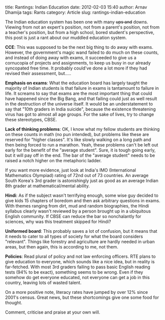 title: Rantings: Indian Education
date: 2012-02-03 15:40
author: Arnav Dhamija
tags: Rants
category: Article
slug: rantings-indian-education

The Indian education system has been one with many <strike>ups and</strike>
downs. Viewing from not an expert's position, not from a parent's position,
not from a teacher's position, but from a high school, bored student's
perspective, this post is just a rant about our muddled education system.

**CCE**: This was supposed to be the next big thing to do away with exams.
However, the government's magic wand failed to do much on these counts, and
instead of doing away with exams, it succeeded to give us a cornucopia of
projects and assignments, to keep us busy in our already syncopated free time.
It probably could've done a lot more if they had revised their assessment,
but.....

**Emphasis on exams**: What the education board has largely taught the
majority of Indian students is that failure in exams is tantamount to failure
in life. It screams to say that exams are the most important thing that could
have happened since the Big Bang, and that failing could just as well result
in the destruction of the universe itself. It would be an understatement to
say that "10th graders in India suicide", because the existence threatening
virus has got to almost all age groups. For the sake of lives, try to change
these stereotypes, CBSE.

**Lack of thinking problems**: OK, I know what my fellow students are thinking on
these counts in math (no pun intended), but problems like these are reserved
for "higher classes". It's like slowly walking on a long path and then being
forced to run a marathon. Yeah, these problems can't be left out early for the
benefit of the "average student". Sure, it is tough going early, but it will
pay off in the end. The bar of the "average student" needs to be raised a
notch higher on the metaphoric ladder.

If you want more evidence, just look at India's IMO (International
Mathematics Olympiad) rating of 72nd out of 73 countries. An average South
Korea's 3rd grader is astonishingly  just as good as an average Indian 8th
grader at mathematical/mental ability.

**Hindi**: As if the subject wasn't terrifying enough, some wise guy decided to
give kids 15 chapters of boredom and then ask arbitrary questions in exams.
With themes ranging from dirt, mud and random biographies, the Hindi syllabus
clearly wasn't reviewed by a person brought up in a ubiquitous English
community. If CBSE can reduce the bar so nonchalantly for sciences, why was
this treatment skipped for Hindi?

**Uniformed board**: This probably saves a lot of confusion, but it means that it
needs to cater to all types of society for what the board considers
"relevant". Things like forestry and agriculture are hardly needed in urban
areas, but then again, this is according to me, not them.

**Policies**: Read plural of policy and not law enforcing officers. RTE plans to
give education to everyone, which sounds like a nice idea, but in reality is
far-fetched. With most 3rd graders failing to pass basic English reading tests
(94% to be exact), something seems to be wrong. Even if they somehow do get
everyone educated, not everyone can get a job in this country, leaving lots of
wasted talent.

On a more positive note, literacy rates have jumped by over 12% since 2001's
census. Great news, but these shortcomings give one some food for thought.

Comment, criticise and praise at your own will.
